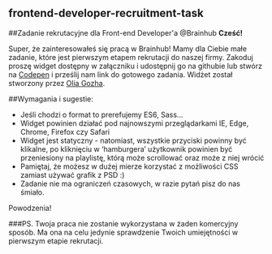 ## frontend-developer-recruitment-task

##Zadanie rekrutacyjne dla Front-end Developer'a @Brainhub
**Cześć!** 

Super, że zainteresowałeś się pracą w Brainhub! Mamy dla Ciebie małe zadanie, które jest pierwszym etapem rekrutacji do naszej firmy. 
Zakoduj proszę widget dostępny w załączniku i udostępnij go na githubie lub stwórz na <a href="http://codepen.io/pen/">Codepen</a> i prześlij nam link do gotowego zadania. Widżet został stworzony przez <a href="https://dribbble.com/OliaGozha">Olia Gozha</a>. 


##Wymagania i sugestie:
* Jeśli chodzi o format to prerefujemy ES6, Sass…
* Widget powinien działać pod najnowszymi przeglądarkami IE, Edge, Chrome, Firefox czy Safari
* Widget jest statyczny - natomiast, wszystkie przyciski powinny być klikalne, po kliknięciu w ‘hamburgera’ użytkownik powinien być przeniesiony na playlistę, którą może scrollować oraz może z niej wrócić
* Pamiętaj, że możesz w dużej mierze korzystać z możliwości CSS zamiast używać grafik z PSD :)
* Zadanie nie ma ograniczeń czasowych, w razie pytań pisz do nas śmiało. 

Powodzenia!

###PS.
Twoja praca nie zostanie wykorzystana w żaden komercyjny sposób. Ma ona na celu jedynie sprawdzenie Twoich umiejętności w pierwszym etapie rekrutacji. 

